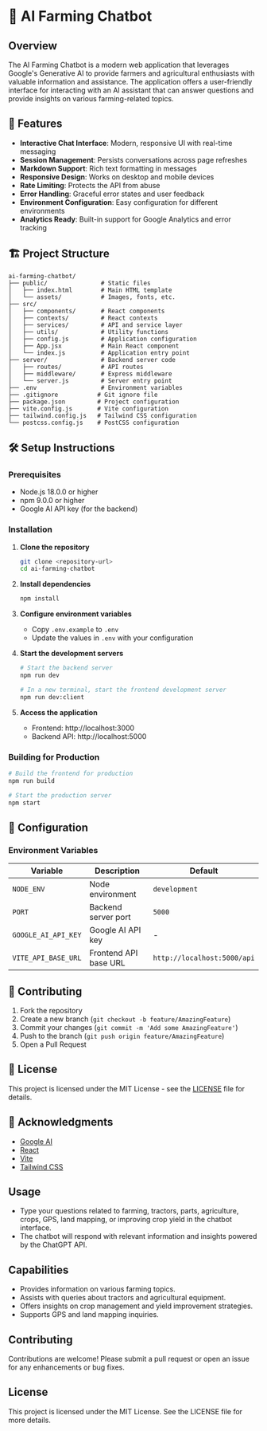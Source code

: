 # 🌱 AI Farming Chatbot

## Overview
The AI Farming Chatbot is a modern web application that leverages Google's Generative AI to provide farmers and agricultural enthusiasts with valuable information and assistance. The application offers a user-friendly interface for interacting with an AI assistant that can answer questions and provide insights on various farming-related topics.

## 🚀 Features

- **Interactive Chat Interface**: Modern, responsive UI with real-time messaging
- **Session Management**: Persists conversations across page refreshes
- **Markdown Support**: Rich text formatting in messages
- **Responsive Design**: Works on desktop and mobile devices
- **Rate Limiting**: Protects the API from abuse
- **Error Handling**: Graceful error states and user feedback
- **Environment Configuration**: Easy configuration for different environments
- **Analytics Ready**: Built-in support for Google Analytics and error tracking

## 🏗️ Project Structure

```
ai-farming-chatbot/
├── public/               # Static files
│   ├── index.html        # Main HTML template
│   └── assets/           # Images, fonts, etc.
├── src/
│   ├── components/       # React components
│   ├── contexts/         # React contexts
│   ├── services/         # API and service layer
│   ├── utils/            # Utility functions
│   ├── config.js         # Application configuration
│   ├── App.jsx           # Main React component
│   └── index.js          # Application entry point
├── server/               # Backend server code
│   ├── routes/           # API routes
│   ├── middleware/       # Express middleware
│   └── server.js         # Server entry point
├── .env                  # Environment variables
├── .gitignore           # Git ignore file
├── package.json         # Project configuration
├── vite.config.js       # Vite configuration
├── tailwind.config.js   # Tailwind CSS configuration
└── postcss.config.js    # PostCSS configuration
```

## 🛠️ Setup Instructions

### Prerequisites

- Node.js 18.0.0 or higher
- npm 9.0.0 or higher
- Google AI API key (for the backend)

### Installation

1. **Clone the repository**
   ```bash
   git clone <repository-url>
   cd ai-farming-chatbot
   ```

2. **Install dependencies**
   ```bash
   npm install
   ```

3. **Configure environment variables**
   - Copy `.env.example` to `.env`
   - Update the values in `.env` with your configuration

4. **Start the development servers**
   ```bash
   # Start the backend server
   npm run dev
   
   # In a new terminal, start the frontend development server
   npm run dev:client
   ```

5. **Access the application**
   - Frontend: http://localhost:3000
   - Backend API: http://localhost:5000

### Building for Production

```bash
# Build the frontend for production
npm run build

# Start the production server
npm start
```

## 🔧 Configuration

### Environment Variables

| Variable | Description | Default |
|----------|-------------|---------|
| `NODE_ENV` | Node environment | `development` |
| `PORT` | Backend server port | `5000` |
| `GOOGLE_AI_API_KEY` | Google AI API key | - |
| `VITE_API_BASE_URL` | Frontend API base URL | `http://localhost:5000/api` |

## 🤝 Contributing

1. Fork the repository
2. Create a new branch (`git checkout -b feature/AmazingFeature`)
3. Commit your changes (`git commit -m 'Add some AmazingFeature'`)
4. Push to the branch (`git push origin feature/AmazingFeature`)
5. Open a Pull Request

## 📄 License

This project is licensed under the MIT License - see the [LICENSE](LICENSE) file for details.

## 🙏 Acknowledgments

- [Google AI](https://ai.google/)
- [React](https://reactjs.org/)
- [Vite](https://vitejs.dev/)
- [Tailwind CSS](https://tailwindcss.com/)

## Usage
- Type your questions related to farming, tractors, parts, agriculture, crops, GPS, land mapping, or improving crop yield in the chatbot interface.
- The chatbot will respond with relevant information and insights powered by the ChatGPT API.

## Capabilities
- Provides information on various farming topics.
- Assists with queries about tractors and agricultural equipment.
- Offers insights on crop management and yield improvement strategies.
- Supports GPS and land mapping inquiries.

## Contributing
Contributions are welcome! Please submit a pull request or open an issue for any enhancements or bug fixes.

## License
This project is licensed under the MIT License. See the LICENSE file for more details.